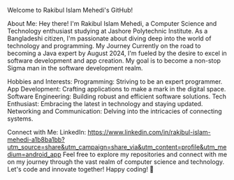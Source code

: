 Welcome to Rakibul Islam Mehedi's GitHub!

About Me:
Hey there! I'm Rakibul Islam Mehedi, a Computer Science and Technology enthusiast studying at Jashore Polytechnic Institute. As a Bangladeshi citizen, I'm passionate about diving deep into the world of technology and programming.
My Journey
Currently on the road to becoming a Java expert by August 2024, I'm fueled by the desire to excel in software development and app creation. My goal is to become a non-stop Sigma man in the software development realm.

Hobbies and Interests:
Programming: Striving to be an expert programmer.
App Development: Crafting applications to make a mark in the digital space.
Software Engineering: Building robust and efficient software solutions.
Tech Enthusiast: Embracing the latest in technology and staying updated.
Networking and Communication: Delving into the intricacies of connecting systems.

Connect with Me:
LinkedIn: https://www.linkedin.com/in/rakibul-islam-mehedi-a1b8ba1bb?utm_source=share&utm_campaign=share_via&utm_content=profile&utm_medium=android_app
Feel free to explore my repositories and connect with me on my journey through the vast realm of computer science and technology. Let's code and innovate together!
Happy coding! 🚀
